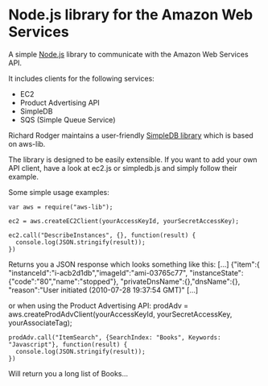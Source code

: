 Node.js library for the Amazon Web Services
=====

A simple [Node.js](http://github.com/ry/node) library to communicate with the Amazon Web Services API.

It includes clients for the following services: 
* EC2
* Product Advertising API
* SimpleDB
* SQS (Simple Queue Service)

Richard Rodger maintains a user-friendly [SimpleDB library](http://github.com/rjrodger/simpledb) which is based on aws-lib.

The library is designed to be easily extensible. If you want to add your own API client, have a look at ec2.js or simpledb.js and simply follow their example.


Some simple usage examples:

    var aws = require("aws-lib");

    ec2 = aws.createEC2Client(yourAccessKeyId, yourSecretAccessKey);

    ec2.call("DescribeInstances", {}, function(result) {
      console.log(JSON.stringify(result));
    })

Returns you a JSON response which looks something like this:
    [...]
    {"item":{
      "instanceId":"i-acb2d1db","imageId":"ami-03765c77",
      "instanceState": {"code":"80","name":"stopped"},
      "privateDnsName":{},"dnsName":{},
      "reason":"User initiated (2010-07-28 19:37:54 GMT)"
    [...] 

or when using the Product Advertising API:
    prodAdv = aws.createProdAdvClient(yourAccessKeyId, yourSecretAccessKey, yourAssociateTag);

    prodAdv.call("ItemSearch", {SearchIndex: "Books", Keywords: "Javascript"}, function(result) {
      console.log(JSON.stringify(result));
    })

Will return you a long list of Books...